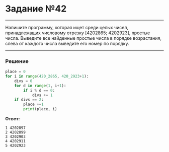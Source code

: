 # Задание №42

---

Напишите программу, которая ищет среди целых чисел, принадлежащих числовому отрезку [4202865; 4202923], простые числа. Выведите все найденные простые числа в порядке возрастания, слева от каждого числа выведите его номер по порядку. 

---

### Решение

```python
place = 0
for i in range(420_2865, 420_2923+1):
    divs = 0
    for d in range(1, i+1):
        if i % d == 0:
            divs += 1
    if divs == 2:
        place +=1
        print(place, i)
```

**Ответ:** 
```
1 4202897
2 4202899
3 4202903
4 4202911
5 4202923
```